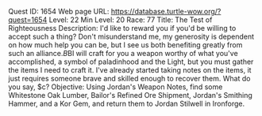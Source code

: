 Quest ID: 1654
Web page URL: https://database.turtle-wow.org/?quest=1654
Level: 22
Min Level: 20
Race: 77
Title: The Test of Righteousness
Description: I'd like to reward you if you'd be willing to accept such a thing? Don't misunderstand me, my generosity is dependent on how much help you can be, but I see us both benefiting greatly from such an alliance.$B$BI will craft for you a weapon worthy of what you've accomplished, a symbol of paladinhood and the Light, but you must gather the items I need to craft it. I've already started taking notes on the items, it just requires someone brave and skilled enough to recover them. What do you say, $c?
Objective: Using Jordan's Weapon Notes, find some Whitestone Oak Lumber, Bailor's Refined Ore Shipment, Jordan's Smithing Hammer, and a Kor Gem, and return them to Jordan Stilwell in Ironforge.
